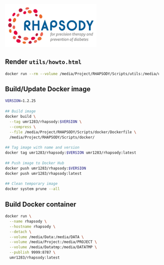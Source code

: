 # <img src="utils/RHAPSODY_Logo_WEB_Color.png" width="300" />

## Render `utils/howto.html`
``` sh
docker run --rm --volume /media/Project/RHAPSODY/Scripts/utils:/media/utils umr1283/rhapsody:latest Rscript -e 'rmarkdown::render("/media/utils/howto.Rmd", encoding = "UTF-8")'
```

## Build/Update Docker image
``` sh
VERSION=1.2.25

## Build image
docker build \
  --tag umr1283/rhapsody:$VERSION \
  --compress \
  --file /media/Project/RHAPSODY/Scripts/docker/Dockerfile \
  /media/Project/RHAPSODY/Scripts/docker/

## Tag image with name and version
docker tag umr1283/rhapsody:$VERSION umr1283/rhapsody:latest

## Push image to Docker Hub
docker push umr1283/rhapsody:$VERSION
docker push umr1283/rhapsody:latest

## Clean temporary image
docker system prune --all
```
 
## Build Docker container
``` sh
docker run \
  --name rhapsody \
  --hostname rhapsody \
  --detach \
  --volume /media/Data:/media/DATA \
  --volume /media/Project:/media/PROJECT \
  --volume /media/Datatmp:/media/DATATMP \
  --publish 9999:8787 \
  umr1283/rhapsody:latest
```
